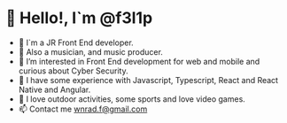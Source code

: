 # 👋 Hello!, I`m @f3l1p

- :rocket: I`m a JR Front End developer. 
- :guitar: Also a musician, and music producer.
- :space_invader: I’m interested in Front End development for web and mobile and curious about Cyber Security.
- 👀 I have some experience with Javascript, Typescript, React and React Native and Angular.
- 🌱 I love outdoor activities, some sports and love video games.
- 📫 Contact me wnrad.f@gmail.com

<!---
f3l1p/f3l1p is a ✨ special ✨ repository because its `README.md` (this file) appears on your GitHub profile.
You can click the Preview link to take a look at your changes.
--->
